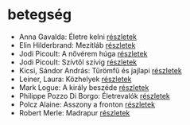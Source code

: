 # betegség

- Anna Gavalda: Életre kelni [részletek](_details/%7Bopf.creator%7D.md#id_1303)
- Elin Hilderbrand: Mezítláb [részletek](_details/%7Bopf.creator%7D.md#id_995)
- Jodi Picoult: A nővérem húga [részletek](_details/%7Bopf.creator%7D.md#id_350)
- Jodi Picoult: Szívtől szívig [részletek](_details/%7Bopf.creator%7D.md#id_351)
- Kicsi, Sándor András: Tűrömfű és jajlapi [részletek](_details/%7Bopf.creator%7D.md#id_384)
- Leiner, Laura: Közhelyek [részletek](_details/%7Bopf.creator%7D.md#id_1481)
- Mark Logue: A király beszéde [részletek](_details/%7Bopf.creator%7D.md#id_298)
- Philippe Pozzo Di Borgo: Életrevalók [részletek](_details/%7Bopf.creator%7D.md#id_1267)
- Polcz Alaine: Asszony a fronton [részletek](_details/%7Bopf.creator%7D.md#id_1443)
- Robert Merle: Madrapur [részletek](_details/%7Bopf.creator%7D.md#id_334)